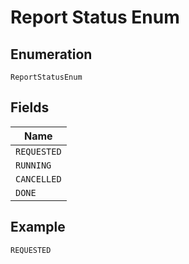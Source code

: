 
# Report Status Enum

## Enumeration

`ReportStatusEnum`

## Fields

| Name |
|  --- |
| `REQUESTED` |
| `RUNNING` |
| `CANCELLED` |
| `DONE` |

## Example

```
REQUESTED
```


